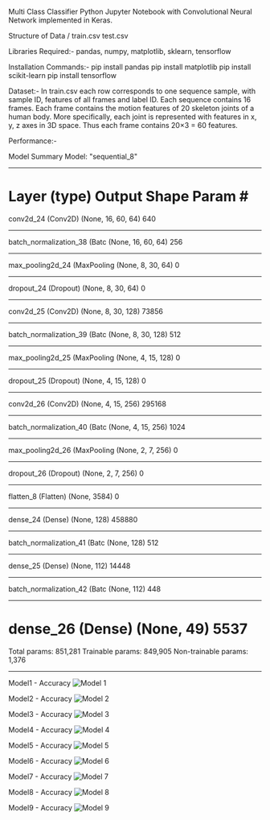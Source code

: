 Multi Class Classifier
Python Jupyter Notebook with Convolutional Neural Network implemented in Keras.


Structure of Data
/
	train.csv
    test.csv

    
Libraries Required:-
pandas, numpy, matplotlib, sklearn, tensorflow

Installation Commands:-
pip install pandas
pip install matplotlib
pip install scikit-learn
pip install tensorflow


Dataset:-
In train.csv each row corresponds to one sequence sample, with sample ID, features of all frames and label ID.
Each sequence contains 16 frames.  Each frame contains the motion features of 20 skeleton joints of a human body.
More specifically, each joint is represented with features in x, y, z axes in 3D space.  Thus each frame contains 20×3 = 60 features.

Performance:-

Model Summary
Model: "sequential_8"
_________________________________________________________________
Layer (type)                 Output Shape              Param #   
=================================================================
conv2d_24 (Conv2D)           (None, 16, 60, 64)        640       
_________________________________________________________________
batch_normalization_38 (Batc (None, 16, 60, 64)        256       
_________________________________________________________________
max_pooling2d_24 (MaxPooling (None, 8, 30, 64)         0         
_________________________________________________________________
dropout_24 (Dropout)         (None, 8, 30, 64)         0         
_________________________________________________________________
conv2d_25 (Conv2D)           (None, 8, 30, 128)        73856     
_________________________________________________________________
batch_normalization_39 (Batc (None, 8, 30, 128)        512       
_________________________________________________________________
max_pooling2d_25 (MaxPooling (None, 4, 15, 128)        0         
_________________________________________________________________
dropout_25 (Dropout)         (None, 4, 15, 128)        0         
_________________________________________________________________
conv2d_26 (Conv2D)           (None, 4, 15, 256)        295168    
_________________________________________________________________
batch_normalization_40 (Batc (None, 4, 15, 256)        1024      
_________________________________________________________________
max_pooling2d_26 (MaxPooling (None, 2, 7, 256)         0         
_________________________________________________________________
dropout_26 (Dropout)         (None, 2, 7, 256)         0         
_________________________________________________________________
flatten_8 (Flatten)          (None, 3584)              0         
_________________________________________________________________
dense_24 (Dense)             (None, 128)               458880    
_________________________________________________________________
batch_normalization_41 (Batc (None, 128)               512       
_________________________________________________________________
dense_25 (Dense)             (None, 112)               14448     
_________________________________________________________________
batch_normalization_42 (Batc (None, 112)               448       
_________________________________________________________________
dense_26 (Dense)             (None, 49)                5537      
=================================================================
Total params: 851,281
Trainable params: 849,905
Non-trainable params: 1,376
_________________________________________________________________

Model1 - Accuracy
![Model 1](https://i.ibb.co/PzT1bHR/plot.jpg)

Model2 - Accuracy
![Model 2](https://i.ibb.co/PzT1bHR/plot.jpg)

Model3 - Accuracy
![Model 3](https://i.ibb.co/PzT1bHR/plot.jpg)

Model4 - Accuracy
![Model 4](https://i.ibb.co/PzT1bHR/plot.jpg)

Model5 - Accuracy
![Model 5](https://i.ibb.co/PzT1bHR/plot.jpg)

Model6 - Accuracy
![Model 6](https://i.ibb.co/PzT1bHR/plot.jpg)

Model7 - Accuracy
![Model 7](https://i.ibb.co/PzT1bHR/plot.jpg)

Model8 - Accuracy
![Model 8](https://i.ibb.co/PzT1bHR/plot.jpg)

Model9 - Accuracy
![Model 9](https://i.ibb.co/PzT1bHR/plot.jpg)

